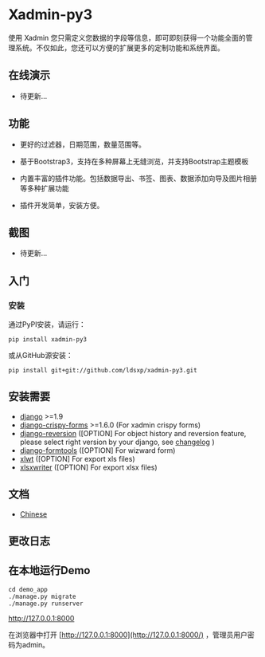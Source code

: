 # Xadmin-py3



使用 Xadmin 您只需定义您数据的字段等信息，即可即刻获得一个功能全面的管理系统。不仅如此，您还可以方便的扩展更多的定制功能和系统界面。



## 在线演示

- 待更新...



## 功能

- 更好的过滤器，日期范围，数量范围等。

- 基于Bootstrap3，支持在多种屏幕上无缝浏览，并支持Bootstrap主题模板

- 内置丰富的插件功能。包括数据导出、书签、图表、数据添加向导及图片相册等多种扩展功能

- 插件开发简单，安装方便。

  

## 截图

- 待更新...



## 入门



### 安装

通过PyPI安装，请运行：

```
pip install xadmin-py3
```

或从GitHub源安装：

```
pip install git+git://github.com/ldsxp/xadmin-py3.git
```



## 安装需要

- [django](http://djangoproject.com/) >=1.9
- [django-crispy-forms](http://django-crispy-forms.rtfd.org/) >=1.6.0 (For xadmin crispy forms)
- [django-reversion](https://github.com/etianen/django-reversion) ([OPTION] For object history and reversion feature, please select right version by your django, see [changelog](https://github.com/etianen/django-reversion/blob/master/CHANGELOG.rst) )
- [django-formtools](https://github.com/django/django-formtools) ([OPTION] For wizward form)
- [xlwt](http://www.python-excel.org/) ([OPTION] For export xls files)
- [xlsxwriter](https://github.com/jmcnamara/XlsxWriter) ([OPTION] For export xlsx files)



## 文档

- [Chinese](https://xadmin.readthedocs.org/en/latest/index.html)



## 更改日志



## 在本地运行Demo

```
cd demo_app
./manage.py migrate
./manage.py runserver
```

http://127.0.0.1:8000

在浏览器中打开 [http://127.0.0.1:8000](http://127.0.0.1:8000/) ，管理员用户密码为admin。
